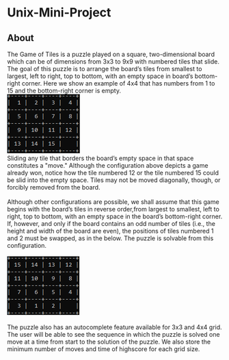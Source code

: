 # Unix-Mini-Project
## About
The Game of Tiles is a puzzle played on a square, two-dimensional board which can be of dimensions from 3x3 to 9x9 with numbered tiles that slide. The goal of this puzzle is to arrange the board’s tiles from smallest to largest, left to right, top to bottom, with an empty space in board’s bottom-right corner. Here we show an example of 4x4 that has numbers from 1 to 15 and the bottom-right corner is empty.</br>
![Image](https://github.com/DhvanilP/Unix-mini-Project/blob/master/images/image1.png)
</br>
Sliding any tile that borders the board’s empty space in that space constitutes a "move." Although the configuration above depicts a game already won, notice how the tile numbered 12 or the tile numbered 15 could be slid into the empty space. Tiles may not be moved diagonally, though, or forcibly removed from the board.</br></br>
Although other configurations are possible, we shall assume that this game begins with the board’s tiles in reverse order,from largest to smallest, left to right, top to bottom, with an empty space in the board’s bottom-right corner. If, however, and only if the board contains an odd number of tiles (i.e., the height and width of the board are even), the positions of tiles numbered 1 and 2 must be swapped, as in the below. The puzzle is solvable from this configuration.
</br></br>
![Image2](https://github.com/DhvanilP/Unix-mini-Project/blob/master/images/image2.png)
</br></br>
The puzzle also has an autocomplete feature available for 3x3 and 4x4 grid. The user will be able to see the sequence in which the puzzle is solved one move at a time from start to the solution of the puzzle. We also store the minimum number of moves and time of highscore for each grid size. 
